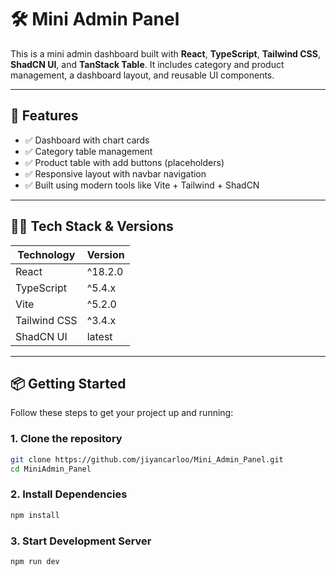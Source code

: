 # 🛠️ Mini Admin Panel

This is a mini admin dashboard built with **React**, **TypeScript**, **Tailwind CSS**, **ShadCN UI**, and **TanStack Table**. It includes category and product management, a dashboard layout, and reusable UI components.

---

## 🚀 Features

- ✅ Dashboard with chart cards
- ✅ Category table management
- ✅ Product table with add buttons (placeholders)
- ✅ Responsive layout with navbar navigation
- ✅ Built using modern tools like Vite + Tailwind + ShadCN

---

## 🧑‍💻 Tech Stack & Versions

| Technology   | Version |
| ------------ | ------- |
| React        | ^18.2.0 |
| TypeScript   | ^5.4.x  |
| Vite         | ^5.2.0  |
| Tailwind CSS | ^3.4.x  |
| ShadCN UI    | latest  |

---

## 📦 Getting Started

Follow these steps to get your project up and running:

### 1. Clone the repository

```bash
git clone https://github.com/jiyancarloo/Mini_Admin_Panel.git
cd MiniAdmin_Panel
```

### 2. Install Dependencies

```bash
npm install
```

### 3. Start Development Server

```bash
npm run dev
```
